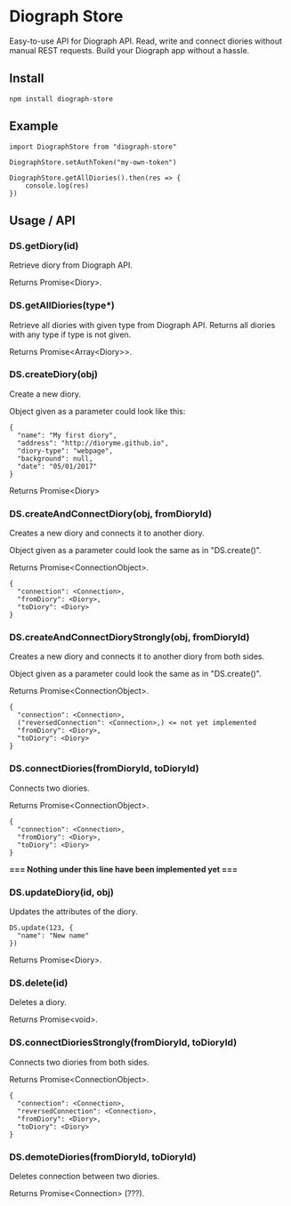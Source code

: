 # Diograph Store

Easy-to-use API for Diograph API. Read, write and connect diories without manual REST requests. Build your Diograph app without a hassle.

## Install

```
npm install diograph-store
```

## Example

```
import DiographStore from "diograph-store"

DiographStore.setAuthToken("my-own-token")

DiographStore.getAllDiories().then(res => {
    console.log(res)
})
```

## Usage / API

### DS.getDiory(id)

Retrieve diory from Diograph API.

Returns Promise\<Diory>.

### DS.getAllDiories(type*)

Retrieve all diories with given type from Diograph API. Returns all diories with any type if type is not given.

Returns Promise\<Array\<Diory\>\>.

### DS.createDiory(obj)

Create a new diory.

Object given as a parameter could look like this:
```
{
  "name": "My first diory",
  "address": "http://dioryme.github.io",
  "diory-type": "webpage",
  "background": null,
  "date": "05/01/2017"
}
```

Returns Promise\<Diory>

### DS.createAndConnectDiory(obj, fromDioryId)

Creates a new diory and connects it to another diory.

Object given as a parameter could look the same as in "DS.create()".

Returns Promise\<ConnectionObject>.

```
{
  "connection": <Connection>,
  "fromDiory": <Diory>,
  "toDiory": <Diory>
}
```

### DS.createAndConnectDioryStrongly(obj, fromDioryId)

Creates a new diory and connects it to another diory from both sides.

Object given as a parameter could look the same as in "DS.create()".

Returns Promise\<ConnectionObject>.

```
{
  "connection": <Connection>,
  ("reversedConnection": <Connection>,) <= not yet implemented
  "fromDiory": <Diory>,
  "toDiory": <Diory>
}
```

### DS.connectDiories(fromDioryId, toDioryId)

Connects two diories.

Returns Promise\<ConnectionObject>.

```
{
  "connection": <Connection>,
  "fromDiory": <Diory>,
  "toDiory": <Diory>
}
```

**=== Nothing under this line have been implemented yet ===**

### DS.updateDiory(id, obj)

Updates the attributes of the diory.

```
DS.update(123, {
  "name": "New name"
})
```

Returns Promise\<Diory>.

### DS.delete(id)

Deletes a diory.

Returns Promise\<void>.

### DS.connectDioriesStrongly(fromDioryId, toDioryId)

Connects two diories from both sides.

Returns Promise\<ConnectionObject>.

```
{
  "connection": <Connection>,
  "reversedConnection": <Connection>,
  "fromDiory": <Diory>,
  "toDiory": <Diory>
}
```

### DS.demoteDiories(fromDioryId, toDioryId)

Deletes connection between two diories.

Returns Promise\<Connection> (???).
